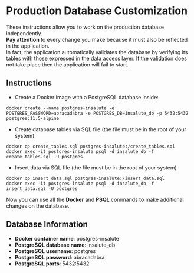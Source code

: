 # Production Database Customization
These instructions allow you to work on the production database independently. <br>
**Pay attention** to every change you make because it must also be reflected in the application. <br>
In fact, the application automatically validates the database by verifying its tables with those expressed in the data access layer. If the validation does not take place then the application will fail to start.

## Instructions

- Create a Docker image with a PostgreSQL database inside:
```
docker create --name postgres-insalute -e POSTGRES_PASSWORD=abracadabra -e POSTGRES_DB=insalute_db -p 5432:5432 postgres:11.5-alpine
```

- Create database tables via SQL file (the file must be in the root of your system)
```
docker cp create_tables.sql postgres-insalute:/create_tables.sql
docker exec -it postgres-insalute psql -d insalute_db -f create_tables.sql -U postgres
```

- Insert data via SQL file (the file must be in the root of your system)
```
docker cp insert_data.sql postgres-insalute:/insert_data.sql
docker exec -it postgres-insalute psql -d insalute_db -f insert_data.sql -U postgres
```

Now you can use all the **Docker** and **PSQL** commands to make additional changes on the database.

## Database Information

- **Docker container name**: postgres-insalute
- **PostgreSQL database name**: insalute_db
- **PostgreSQL username**: postgres
- **PostgreSQL password**: abracadabra
- **PostgreSQL ports**: 5432:5432